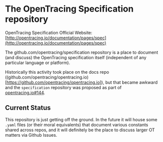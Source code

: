 # The OpenTracing Specification repository

OpenTracing Specification Official Website: [http://opentracing.io/documentation/pages/spec](http://opentracing.io/documentation/pages/spec)

The github.com/opentracing/specification repository is a place to document (and discuss) the OpenTracing specification itself (independent of any particular language or platform).

Historically this activity took place on the docs repo ((github.com/opentracing/opentracing.io)[https://github.com/opentracing/opentracing.io]), but that became awkward and the `specification` repository was proposed as part of [opentracing.io#144](https://github.com/opentracing/opentracing.io/issues/144).

## Current Status

This repository is just getting off the ground. In the future it will house some `.yaml` files (or their moral equivalents) that document various constants shared across repos, and it will definitely be the place to discuss larger OT matters via Github Issues.
